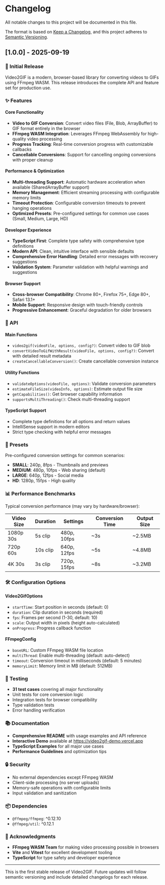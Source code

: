 # Changelog

All notable changes to this project will be documented in this file.

The format is based on [Keep a Changelog](https://keepachangelog.com/en/1.0.0/),
and this project adheres to [Semantic Versioning](https://semver.org/spec/v2.0.0.html).

## [1.0.0] - 2025-09-19

### 🎉 Initial Release

Video2GIF is a modern, browser-based library for converting videos to GIFs using FFmpeg WASM. This release introduces the complete API and feature set for production use.

### ✨ Features

#### Core Functionality
- **Video to GIF Conversion**: Convert video files (File, Blob, ArrayBuffer) to GIF format entirely in the browser
- **FFmpeg WASM Integration**: Leverages FFmpeg WebAssembly for high-quality video processing
- **Progress Tracking**: Real-time conversion progress with customizable callbacks
- **Cancellable Conversions**: Support for cancelling ongoing conversions with proper cleanup

#### Performance & Optimization
- **Multi-threading Support**: Automatic hardware acceleration when available (SharedArrayBuffer support)
- **Memory Management**: Efficient streaming processing with configurable memory limits
- **Timeout Protection**: Configurable conversion timeouts to prevent hanging operations
- **Optimized Presets**: Pre-configured settings for common use cases (Small, Medium, Large, HD)

#### Developer Experience
- **TypeScript First**: Complete type safety with comprehensive type definitions
- **Modern API**: Clean, intuitive interface with sensible defaults
- **Comprehensive Error Handling**: Detailed error messages with recovery suggestions
- **Validation System**: Parameter validation with helpful warnings and suggestions

#### Browser Support
- **Cross-browser Compatibility**: Chrome 80+, Firefox 75+, Edge 80+, Safari 13.1+
- **Mobile Support**: Responsive design with touch-friendly controls
- **Progressive Enhancement**: Graceful degradation for older browsers

### 🔧 API

#### Main Functions
- `video2gif(videoFile, options, config?)`: Convert video to GIF blob
- `convertVideoToGifWithResult(videoFile, options, config?)`: Convert with detailed result metadata
- `createCancellableConversion()`: Create cancellable conversion instance

#### Utility Functions
- `validateOptions(videoFile, options)`: Validate conversion parameters
- `estimateFileSize(videoInfo, options)`: Estimate output file size
- `getCapabilities()`: Get browser capability information
- `supportsMultiThreading()`: Check multi-threading support

#### TypeScript Support
- Complete type definitions for all options and return values
- IntelliSense support in modern editors
- Strict type checking with helpful error messages

### 🎨 Presets

Pre-configured conversion settings for common scenarios:

- **SMALL**: 240p, 8fps - Thumbnails and previews
- **MEDIUM**: 480p, 10fps - Web sharing (default)
- **LARGE**: 640p, 12fps - Social media
- **HD**: 1280p, 15fps - High quality

### 📊 Performance Benchmarks

Typical conversion performance (may vary by hardware/browser):

| Video Size | Duration | Settings | Conversion Time | Output Size |
|------------|----------|----------|-----------------|-------------|
| 1080p 30s | 5s clip | 480p, 10fps | ~3s | ~2.5MB |
| 720p 60s | 10s clip | 640p, 12fps | ~5s | ~4.8MB |
| 4K 30s | 3s clip | 720p, 15fps | ~8s | ~3.2MB |

### 🛠️ Configuration Options

#### Video2GifOptions
- `startTime`: Start position in seconds (default: 0)
- `duration`: Clip duration in seconds (required)
- `fps`: Frames per second (1-30, default: 10)
- `scale`: Output width in pixels (height auto-calculated)
- `onProgress`: Progress callback function

#### FFmpegConfig
- `baseURL`: Custom FFmpeg WASM file location
- `multiThread`: Enable multi-threading (default: auto-detect)
- `timeout`: Conversion timeout in milliseconds (default: 5 minutes)
- `memoryLimit`: Memory limit in MB (default: 512MB)

### 🧪 Testing

- **31 test cases** covering all major functionality
- Unit tests for core conversion logic
- Integration tests for browser compatibility
- Type validation tests
- Error handling verification

### 📚 Documentation

- **Comprehensive README** with usage examples and API reference
- **Interactive Demo** available at https://video2gif-demo.vercel.app
- **TypeScript Examples** for all major use cases
- **Performance Guidelines** and optimization tips

### 🔒 Security

- No external dependencies except FFmpeg WASM
- Client-side processing (no server uploads)
- Memory-safe operations with configurable limits
- Input validation and sanitization

### 📦 Dependencies

- `@ffmpeg/ffmpeg`: ^0.12.10
- `@ffmpeg/util`: ^0.12.1

### 🤝 Acknowledgments

- **FFmpeg WASM Team** for making video processing possible in browsers
- **Vite** and **Vitest** for excellent development tooling
- **TypeScript** for type safety and developer experience

---

This is the first stable release of Video2GIF. Future updates will follow semantic versioning and include detailed changelogs for each release.